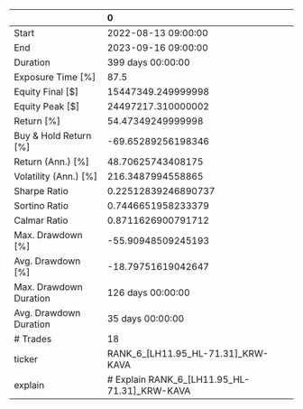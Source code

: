 |                        | 0                                            |
|:-----------------------|:---------------------------------------------|
| Start                  | 2022-08-13 09:00:00                          |
| End                    | 2023-09-16 09:00:00                          |
| Duration               | 399 days 00:00:00                            |
| Exposure Time [%]      | 87.5                                         |
| Equity Final [$]       | 15447349.249999998                           |
| Equity Peak [$]        | 24497217.310000002                           |
| Return [%]             | 54.47349249999998                            |
| Buy & Hold Return [%]  | -69.65289256198346                           |
| Return (Ann.) [%]      | 48.70625743408175                            |
| Volatility (Ann.) [%]  | 216.3487994558865                            |
| Sharpe Ratio           | 0.22512839246890737                          |
| Sortino Ratio          | 0.7446651958233379                           |
| Calmar Ratio           | 0.8711626900791712                           |
| Max. Drawdown [%]      | -55.90948509245193                           |
| Avg. Drawdown [%]      | -18.79751619042647                           |
| Max. Drawdown Duration | 126 days 00:00:00                            |
| Avg. Drawdown Duration | 35 days 00:00:00                             |
| # Trades               | 18                                           |
| ticker                 | RANK_6_[LH11.95_HL-71.31]_KRW-KAVA           |
| explain                | # Explain RANK_6_[LH11.95_HL-71.31]_KRW-KAVA |